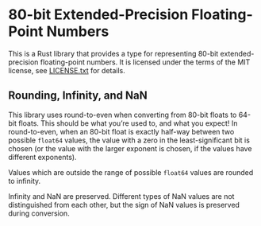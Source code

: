 # 80-bit Extended-Precision Floating-Point Numbers

This is a Rust library that provides a type for representing 80-bit extended-precision floating-point numbers. It is licensed under the terms of the MIT license, see [LICENSE.txt](LICENSE.txt) for details.

## Rounding, Infinity, and NaN

This library uses round-to-even when converting from 80-bit floats to 64-bit floats. This should be what you’re used to, and what you expect! In round-to-even, when an 80-bit float is exactly half-way between two possible `float64` values, the value with a zero in the least-significant bit is chosen (or the value with the larger exponent is chosen, if the values have different exponents).

Values which are outside the range of possible `float64` values are rounded to infinity.

Infinity and NaN are preserved. Different types of NaN values are not distinguished from each other, but the sign of NaN values is preserved during conversion.
